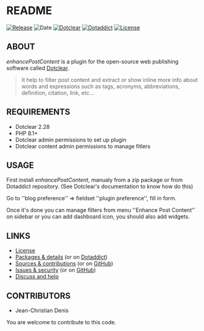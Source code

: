 # README

[![Release](https://img.shields.io/badge/release-2023.10.16-a2cbe9.svg)](https://git.dotclear.watch/JcDenis/enhancePostContent/releases)
![Date](https://img.shields.io/badge/date-2023.10.16-c44d58.svg)
[![Dotclear](https://img.shields.io/badge/dotclear-v2.28-137bbb.svg)](https://fr.dotclear.org/download)
[![Dotaddict](https://img.shields.io/badge/dotaddict-official-9ac123.svg)](https://plugins.dotaddict.org/dc2/details/enhancePostContent)
[![License](https://img.shields.io/badge/license-GPL--2.0-ececec.svg)](https://git.dotclear.watch/JcDenis/enhancePostContent/src/branch/master/LICENSE)

## ABOUT

_enhancePostContent_ is a plugin for the open-source web publishing software called [Dotclear](https://www.dotclear.org).

> It help to filter post content and extract or show inline more info about words and expressions such as tags, acronyms, abbreviations, definition, citation, link, etc...

## REQUIREMENTS

* Dotclear 2.28
* PHP 8.1+
* Dotclear admin permissions to set up plugin
* Dotclear content admin permissions to manage fitlers

## USAGE

First install _enhancePostContent_, manualy from a zip package or from 
Dotaddict repository. (See Dotclear's documentation to know how do this)

Go to ''blog preference'' => fieldset ''plugin preference'', fill in form.

Once it's done you can manage filters from menu 
''Enhance Post Content'' on sidebar or you can add dashboard icon,
you should also add widgets.

## LINKS

* [License](https://git.dotclear.watch/JcDenis/enhancePostContent/src/branch/master/LICENSE)
* [Packages & details](https://git.dotclear.watch/JcDenis/enhancePostContent/releases) (or on [Dotaddict](https://plugins.dotaddict.org/dc2/details/enhancePostContent))
* [Sources & contributions](https://git.dotclear.watch/JcDenis/enhancePostContent) (or on [GitHub](https://github.com/JcDenis/enhancePostContent))
* [Issues & security](https://git.dotclear.watch/JcDenis/enhancePostContent/issues) (or on [GitHub](https://github.com/JcDenis/enhancePostContent/issues))
* [Discuss and help](http://forum.dotclear.org/viewtopic.php?id=40876)

## CONTRIBUTORS

* Jean-Christian Denis

You are welcome to contribute to this code.
